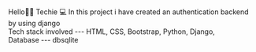 Hello👋🏻 Techie 💻
In this project i have created an authentication backend by using django <br>
Tech stack involved --- HTML, CSS, Bootstrap, Python, Django, <br>
Database --- dbsqlite
